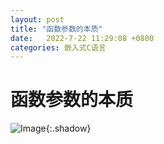 ```yaml
---
layout: post
title: "函数参数的本质"
date:   2022-7-22 11:29:08 +0800
categories: 嵌入式C语言
---
```


# 函数参数的本质

![Image](https://xusenfeng.github.io/myimages/25.jpg){:.shadow}

